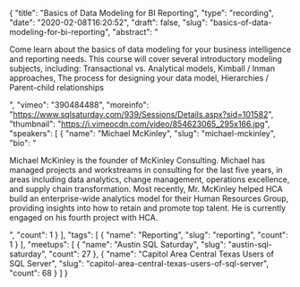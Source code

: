{
  "title": "Basics of Data Modeling for BI Reporting",
  "type": "recording",
  "date": "2020-02-08T16:20:52",
  "draft": false,
  "slug": "basics-of-data-modeling-for-bi-reporting",
  "abstract": "<p>Come learn about the basics of data modeling for your business intelligence and reporting needs.  This course will cover several introductory modeling subjects, including: Transactional vs. Analytical models, Kimball / Inman approaches, The process for designing your data model, Hierarchies / Parent-child relationships</p>",
  "vimeo": "390484488",
  "moreinfo": "https://www.sqlsaturday.com/939/Sessions/Details.aspx?sid=101582",
  "thumbnail": "https://i.vimeocdn.com/video/854623065_295x166.jpg",
  "speakers": [
    {
      "name": "Michael McKinley",
      "slug": "michael-mckinley",
      "bio": "<p>Michael McKinley is the founder of McKinley Consulting.  Michael has managed projects and workstreams in consulting for the last five years, in areas including data analytics, change management, operations excellence, and supply chain transformation. Most recently, Mr. McKinley helped HCA build an enterprise-wide analytics model for their Human Resources Group, providing insights into how to retain and promote top talent.  He is currently engaged on his fourth project with HCA.</p>",
      "count": 1
    }
  ],
  "tags": [
    {
      "name": "Reporting",
      "slug": "reporting",
      "count": 1
    }
  ],
  "meetups": [
    {
      "name": "Austin SQL Saturday",
      "slug": "austin-sql-saturday",
      "count": 27
    },
    {
      "name": "Capitol Area Central Texas Users of SQL Server",
      "slug": "capitol-area-central-texas-users-of-sql-server",
      "count": 68
    }
  ]
}